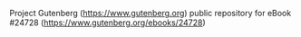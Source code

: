 Project Gutenberg (https://www.gutenberg.org) public repository for eBook #24728 (https://www.gutenberg.org/ebooks/24728)
